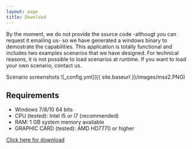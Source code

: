 ```yaml
---
layout: page
title: Download
---
```



By the moment, we do not provide the source code -althougt you can request it emailing us- so we have generated a windows binary to demostrate the capabilities. This application is totally functional and includes two examples scenarios that we have designed. For technical reasons, it is not possible to load scenarios at runtime. If you want to load your own scenario, contact us.

Scenario screenshots
![_config.yml]({{ site.baseurl }}/images/mss2.PNG)


## Requirements

* Windows 7/8/10 64 bits
* CPU (tested): Intel I5 or I7 (recommended)
* RAM: 1 GB system memory available
* GRAPHIC CARD (tested): AMD HD7770 or higher

 <a href="https://docs.google.com/forms/d/e/1FAIpQLSe00xsyzi0h8aFo6VUwNfn0P-bz_RENIDEYmgIt4-dIvpYHjQ/viewform?usp=sf_link#responses" target="_blank">Click here for download</a> 


